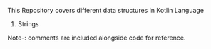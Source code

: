 This Repository covers different data structures in Kotlin Language

1. Strings


Note-: comments are included alongside code for reference. 